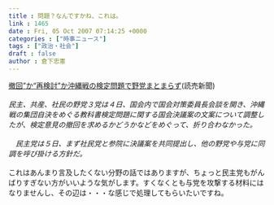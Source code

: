 ```yaml
---
title : 問題？なんですかね、これは。
link : 1465
date : Fri, 05 Oct 2007 07:14:25 +0000
categories : ["時事ニュース"]
tags : ["政治・社会"]
draft : false
author : 倉下忠憲
---
```


<A HREF="http://www.yomiuri.co.jp/politics/news/20071004ia23.htm" TARGET="_blank">撤回”か“再検討”か沖縄戦の検定問題で野党まとまらず</A>(読売新聞)<BR><BR><I>民主、共産、社民の野党３党は４日、国会内で国会対策委員長会談を開き、沖縄戦の集団自決をめぐる教科書検定問題に関する国会決議案の文案について調整したが、検定意見の撤回を求めるかどうかなどをめぐって、折り合わなかった。<BR><BR>　民主党は５日、まず社民党と参院に決議案を共同提出し、他の野党や与党に同調を呼び掛ける方針だ。</I><BR><BR>これはあんまり言及したくない分野の話ではありますが、ちょっと民主党もがんばりすぎない方がいいような気がします。すくなくとも与党を攻撃する材料にはなりませんし、その辺は・・・な感じで処理してもらいたいですね。<BR><br><br>
